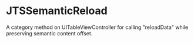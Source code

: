 JTSSemanticReload
=================

A category method on UITableViewController for calling "reloadData" while preserving semantic content offset.
